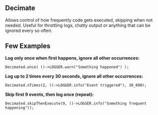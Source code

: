 Decimate
-
Allows control of how frequently code gets executed, skipping when not needed.
Useful for throttling logs, chatty output or anything that can be ignored every so often.


Few Examples
-

**Log only once when first happens, ignore all other occurrences:**

`Decimated.once( ()->LOGGER.warn("Something happened") );`


**Log up to 2 times every 30 seconds, ignore all other occurrences:**

`Decimated.nTimes(2, ()->LOGGER.info("Event triggered"), 30_000);`


**Skip first 9 events, then log once (repeat):**

`Decimated.skipThenExecute(9, ()->LOGGER.info("Something frequent happening"));`
